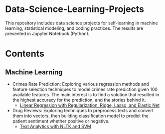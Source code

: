 # Data-Science-Learning-Projects

This repository includes data science projects for self-learning in machine learning, statistical modeling, and coding practices. The results are presented in Jupyter Notebook (Python).

# Contents

## Machine Learning
- Crimes Rate Prediction: Exploring various regression methods and feature selection techniques to model crimes rate prediction given 100 available features. The main interest is to find a solution that resulted in the highest accuracy for the prediction, and the stories behind it.
  - [Linear Regression with Regularization: Ridge, Lasso, and Elastic Net](https://github.com/YolaKamalita/Data-Science-Learning-Projects/blob/main/crimes_prediction/02_Linear_Regression_Regularization.ipynb)
- Drug Reviews: Exploring techniques to preprocess texts and convert them into vectors, then building classification model to predict the patient sentiment whether positive or negative.
  - [Text Analytics with NLTK and SVM](https://github.com/YolaKamalita/Data-Science-Learning-Projects/blob/main/drug_reviews/01_text_analytics_ntlk_svm.ipynb)   

